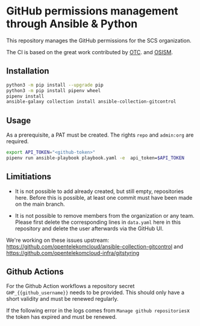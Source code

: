 # GitHub permissions management through Ansible & Python

This repository manages the GitHub permissions for the SCS organization.

The CI is based on the great work contributed by [OTC](https://github.com/opentelekomcloud/ansible-collection-gitcontrol).
and [OSISM](https://github.com/osism/github-manager).

## Installation

```sh
python3 -m pip install --upgrade pip
python3 -m pip install pipenv wheel
pipenv install
ansible-galaxy collection install ansible-collection-gitcontrol
```

## Usage

As a prerequisite, a PAT must be created. The rights ``repo`` and ``admin:org`` are required.

```sh
export API_TOKEN="<github-token>"
pipenv run ansible-playbook playbook.yaml -e  api_token=$API_TOKEN
```

## Limitiations

* It is not possible to add already created, but still empty, repositories here. Before this is possible,
at least one commit must have been made on the main branch.

* It is not possible to remove members from the organization or any team. Please first delete the corresponding
lines in `data.yaml` here in this repository and delete the user afterwards via the GitHub UI.

We're working on these issues upstream: <https://github.com/opentelekomcloud/ansible-collection-gitcontrol> and   
<https://github.com/opentelekomcloud-infra/gitstyring>

## Github Actions

For the Github Action workflows a repository secret ``GHP_{{github_username}}`` needs to be provided. This should only have a short
validity and must be renewed regularly.

If the following error in the logs comes from ``Manage github repositories``x the token has
expired and must be renewed.

